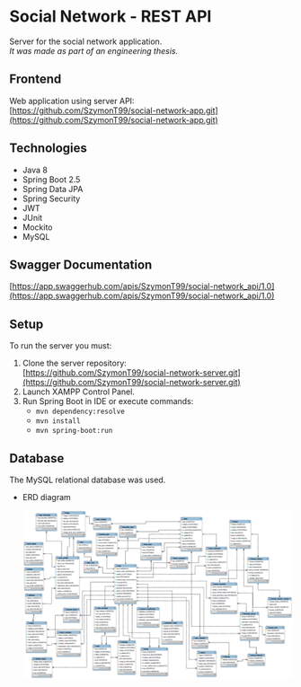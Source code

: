 # Social Network - REST API
Server for the social network application. <br/>
*It was made as part of an engineering thesis.*

## Frontend
Web application using server API: <br/>
[https://github.com/SzymonT99/social-network-app.git](https://github.com/SzymonT99/social-network-app.git)

## Technologies
- Java 8
- Spring Boot 2.5
- Spring Data JPA
- Spring Security
- JWT
- JUnit
- Mockito
- MySQL

## Swagger Documentation
[https://app.swaggerhub.com/apis/SzymonT99/social-network_api/1.0](https://app.swaggerhub.com/apis/SzymonT99/social-network_api/1.0)

## Setup
To run the server you must:
1. Clone the server repository: <br>
   [https://github.com/SzymonT99/social-network-server.git](https://github.com/SzymonT99/social-network-server.git)
2. Launch XAMPP Control Panel.
3. Run Spring Boot in IDE or execute commands:
    * `mvn dependency:resolve`
    * `mvn install`
    * `mvn spring-boot:run`

## Database
The MySQL relational database was used.
<br />
- ERD diagram
  
  ![ERD](./src/main/resources/ERD.png)